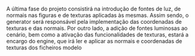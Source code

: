 A última fase do projeto consistirá na introdução de fontes de luz, de normais nas 
figuras e de texturas aplicadas às mesmas.
Assim sendo, o generator será responsável pela implementação das coordenadas 
de texturas e das normais. Por outro lado, a adição de fontes luminosas ao cenário, bem 
como a ativação das funcionalidades de texturas, estará a encargo do engine, que irá ler 
e aplicar as normais e coordenadas de texturas dos ficheiros modelo
